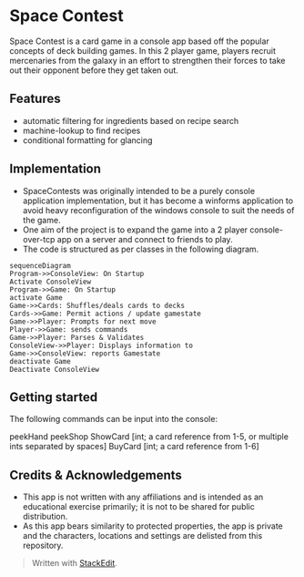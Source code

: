# Space Contest

Space Contest is a card game in a console app based off the popular concepts of deck building games. In this 2 player game, players recruit   mercenaries from the galaxy in an effort to strengthen their forces to take out their opponent before they get taken out. 

## Features


 - automatic filtering for ingredients based on recipe search
 - machine-lookup to find recipes
 - conditional formatting for glancing 

## Implementation

 - SpaceContests was originally intended to be a purely console application implementation, but it has become a winforms application to avoid heavy reconfiguration of the windows console to suit the needs of the game.
 - One  aim of the project is to expand the game into a 2 player console-over-tcp app on a server and connect to friends to play. 
 - The code is structured as per classes in the following diagram.
```mermaid
sequenceDiagram
Program->>ConsoleView: On Startup
Activate ConsoleView
Program->>Game: On Startup
activate Game
Game->>Cards: Shuffles/deals cards to decks
Cards->>Game: Permit actions / update gamestate
Game->>Player: Prompts for next move
Player->>Game: sends commands
Game->>Player: Parses & Validates 
ConsoleView->>Player: Displays information to   
Game->>ConsoleView: reports Gamestate
deactivate Game
Deactivate ConsoleView
```
## Getting started

The following commands can be input into the console:

peekHand
peekShop
ShowCard [int; a card reference from 1-5, or multiple ints separated by spaces]
BuyCard [int; a card reference from 1-6]

## Credits & Acknowledgements

 - This app is not written with any affiliations and is intended as an educational exercise primarily; it is not to be shared for public distribution.
- As this app bears similarity to protected properties, the app is private and the characters, locations and settings are delisted from this repository.

> Written with [StackEdit](https://stackedit.io/).
<!--stackedit_data:
eyJoaXN0b3J5IjpbOTAyODE5NjMzLC0xNDk5MDk2MTA1XX0=
-->